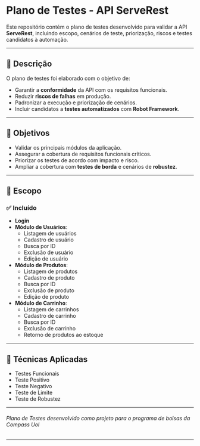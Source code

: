 # Plano de Testes - API ServeRest

Este repositório contém o plano de testes desenvolvido para validar a API **ServeRest**, incluindo escopo, cenários de teste, priorização, riscos e testes candidatos à automação.

---

## 📖 Descrição

O plano de testes foi elaborado com o objetivo de:
- Garantir a **conformidade** da API com os requisitos funcionais.  
- Reduzir **riscos de falhas** em produção.  
- Padronizar a execução e priorização de cenários.  
- Incluir candidatos a **testes automatizados** com **Robot Framework**.  

---

## 🎯 Objetivos

- Validar os principais módulos da aplicação.  
- Assegurar a cobertura de requisitos funcionais críticos.  
- Priorizar os testes de acordo com impacto e risco.  
- Ampliar a cobertura com **testes de borda** e cenários de **robustez**.  

---

## 📌 Escopo

### ✅ Incluído
- **Login**
- **Módulo de Usuários**:  
  - Listagem de usuários  
  - Cadastro de usuário  
  - Busca por ID  
  - Exclusão de usuário  
  - Edição de usuário  
- **Módulo de Produtos**:  
  - Listagem de produtos  
  - Cadastro de produto  
  - Busca por ID  
  - Exclusão de produto  
  - Edição de produto  
- **Módulo de Carrinho**:  
  - Listagem de carrinhos  
  - Cadastro de carrinho  
  - Busca por ID  
  - Exclusão de carrinho  
  - Retorno de produtos ao estoque   

---

## 🧪 Técnicas Aplicadas
- Testes Funcionais  
- Teste Positivo  
- Teste Negativo  
- Teste de Limite  
- Teste de Robustez  

---
 
###### Plano de Testes desenvolvido como projeto para o programa de bolsas da Compass Uol

---
